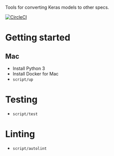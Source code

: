 Tools for converting Keras models to other specs.

[![CircleCI](https://circleci.com/gh/triagemd/snap-tools.svg?style=svg&circle-token=65ee07f0289a1f72843d3c06b5352e1150c2d97c)](https://circleci.com/gh/triagemd/ml-tools)

# Getting started

## Mac

 - Install Python 3
 - Install Docker for Mac
 - `script/up`


# Testing

 - `script/test`


# Linting

 - `script/autolint`

